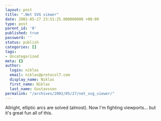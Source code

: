 ```yaml
---
layout: post
title: ".Net SVG viewer"
date: 2002-05-27 23:51:25.000000000 +00:00
type: post
parent_id: '0'
published: true
password: ''
status: publish
categories: []
tags:
- Uncategorized
meta: {}
author:
  login: niklas
  email: niklas@protocol7.com
  display_name: Niklas
  first_name: Niklas
  last_name: Gustavsson
permalink: "/archives/2002/05/27/net_svg_viewer/"
---
```

Allright, elliptic arcs are solved (almost). Now I'm fighting viewports... but it's great fun all of this.

